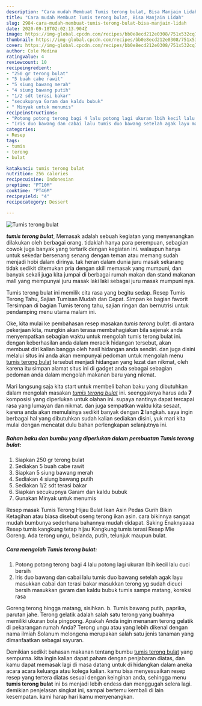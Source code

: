 ```yaml
---
description: "Cara mudah Membuat Tumis terong bulat, Bisa Manjain Lidah"
title: "Cara mudah Membuat Tumis terong bulat, Bisa Manjain Lidah"
slug: 2984-cara-mudah-membuat-tumis-terong-bulat-bisa-manjain-lidah
date: 2020-09-18T02:02:13.904Z
image: https://img-global.cpcdn.com/recipes/bb0e8ecd212e0308/751x532cq70/tumis-terong-bulat-foto-resep-utama.jpg
thumbnail: https://img-global.cpcdn.com/recipes/bb0e8ecd212e0308/751x532cq70/tumis-terong-bulat-foto-resep-utama.jpg
cover: https://img-global.cpcdn.com/recipes/bb0e8ecd212e0308/751x532cq70/tumis-terong-bulat-foto-resep-utama.jpg
author: Cole Medina
ratingvalue: 4
reviewcount: 10
recipeingredient:
- "250 gr terong bulat"
- "5 buah cabe rawit"
- "5 siung bawang merah"
- "4 siung bawang putih"
- "1/2 sdt terasi bakar"
- "secukupnya Garam dan kaldu bubuk"
- " Minyak untuk menumis"
recipeinstructions:
- "Potong potong terong bagi 4 lalu potong lagi ukuran lbih kecil lalu cuci bersih"
- "Iris duo bawang dan cabai lalu tumis duo bawang setelah agak layu masukkan cabai dan terasi bakar masukkan terong yg sudah dicuci bersih masukkan garam dan kaldu bubuk tumis sampe matang, koreksi rasa"
categories:
- Resep
tags:
- tumis
- terong
- bulat

katakunci: tumis terong bulat 
nutrition: 256 calories
recipecuisine: Indonesian
preptime: "PT10M"
cooktime: "PT46M"
recipeyield: "4"
recipecategory: Dessert

---
```



![Tumis terong bulat](https://img-global.cpcdn.com/recipes/bb0e8ecd212e0308/751x532cq70/tumis-terong-bulat-foto-resep-utama.jpg)

<b><i>tumis terong bulat</i></b>, Memasak adalah sebuah kegiatan yang menyenangkan dilakukan oleh berbagai orang. tidaklah hanya para perempuan, sebagian cowok juga banyak yang tertarik dengan kegiatan ini. walaupun hanya untuk sekedar bersenang senang dengan teman atau memang sudah menjadi hobi dalam dirinya. tak heran dalam dunia juru masak sekarang tidak sedikit ditemukan pria dengan skill memasak yang mumpuni, dan banyak sekali juga kita jumpai di berbagai rumah makan dan stand makanan mall yang mempunyai juru masak laki laki sebagai juru masak mumpuni nya.

Tumis terong bulat ini memilik cita rasa yang begitu sedap. Resep Tumis Terong Tahu, Sajian Tumisan Mudah dan Cepat. Simpan ke bagian favorit Tersimpan di bagian Tumis terong tahu, sajian ringan dan bernutrisi untuk pendamping menu utama malam ini.

Oke, kita mulai ke pembahasan resep masakan <i>tumis terong bulat</i>. di antara pekerjaan kita, mungkin akan terasa membahagiakan bila sejenak anda menyempatkan sebagian waktu untuk mengolah tumis terong bulat ini. dengan keberhasilan anda dalam meracik hidangan tersebut, akan membuat diri kalian bangga oleh hasil hidangan anda sendiri. dan juga disini melalui situs ini anda akan mempunyai pedoman untuk mengolah menu <u>tumis terong bulat</u> tersebut menjadi hidangan yang lezat dan nikmat, oleh karena itu simpan alamat situs ini di gadget anda sebagai sebagian pedoman anda dalam mengolah makanan baru yang nikmat.


Mari langsung saja kita start untuk membeli bahan baku yang dibutuhkan dalam mengolah masakan <u><i>tumis terong bulat</i></u> ini. seenggaknya harus ada <b>7</b> komposisi yang diperlukan untuk olahan ini. supaya nantinya dapat tercapai rasa yang lumayan dan nikmat. dan juga sempatkan waktu kita sesaat, karena anda akan memulainya sedikit banyak dengan <b>2</b> langkah. saya ingin berbagai hal yang dibutuhkan sudah kalian sediakan disini, yuk mari kita mulai dengan mencatat dulu bahan perlengkapan selanjutnya ini.

<!--inarticleads1-->

##### Bahan baku dan bumbu yang diperlukan dalam pembuatan Tumis terong bulat:

1. Siapkan 250 gr terong bulat
1. Sediakan 5 buah cabe rawit
1. Siapkan 5 siung bawang merah
1. Sediakan 4 siung bawang putih
1. Sediakan 1/2 sdt terasi bakar
1. Siapkan secukupnya Garam dan kaldu bubuk
1. Gunakan  Minyak untuk menumis


Resep masak Tumis Terong Hijau Bulat Ikan Asin Pedas Gurih Bikin Ketagihan atau biasa disebut oseng terong ikan asin. cara bikinnya sangat mudah bumbunya sederhana bahannya mudah didapat. Saking Enaknyaaaa Resep tumis kangkung tetap hijau Kangkung tumis terasi Resep Mie Goreng. Ada terong ungu, belanda, putih, telunjuk maupun bulat. 

<!--inarticleads2-->

##### Cara mengolah Tumis terong bulat:

1. Potong potong terong bagi 4 lalu potong lagi ukuran lbih kecil lalu cuci bersih
1. Iris duo bawang dan cabai lalu tumis duo bawang setelah agak layu masukkan cabai dan terasi bakar masukkan terong yg sudah dicuci bersih masukkan garam dan kaldu bubuk tumis sampe matang, koreksi rasa


Goreng terong hingga matang, sisihkan. b. Tumis bawang putih, paprika, parutan jahe. Terong gelatik adalah salah satu terong yang buahnya memiliki ukuran bola pingpong. Apakah Anda ingin menanam terong gelatik di pekarangan rumah Anda? Terong ungu atau yang lebih dikenal dengan nama ilmiah Solanum melongena merupakan salah satu jenis tanaman yang dimanfaatkan sebagai sayuran. 

Demikian sedikit bahasan makanan tentang bumbu <u>tumis terong bulat</u> yang sempurna. kita ingin kalian dapat paham dengan penjabaran diatas, dan kamu dapat memasak lagi di masa datang untuk di hidangkan dalam aneka acara acara keluarga atau kolega kalian. kamu bisa menyesuaikan resep resep yang tertera diatas sesuai dengan keinginan anda, sehingga menu <b>tumis terong bulat</b> ini bs menjadi lebih endess dan menggugah selera lagi. demikian penjelasan singkat ini, sampai bertemu kembali di lain kesempatan. kami harap hari kamu menyenangkan.
